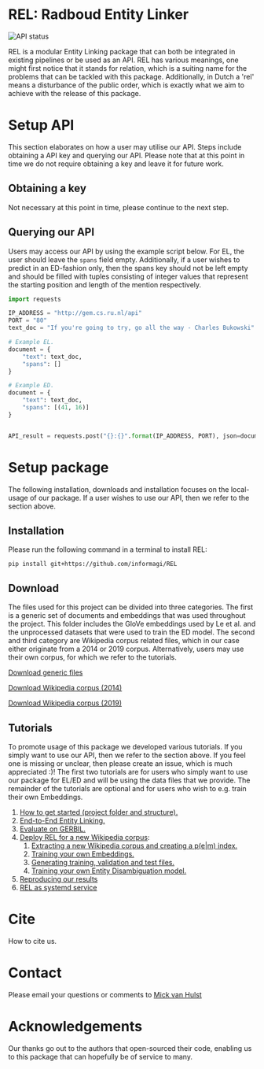 # REL: Radboud Entity Linker

![API status](https://img.shields.io/endpoint?label=status&url=https%3A%2F%2Frel.cs.ru.nl%2Fapi)

REL is a modular Entity Linking package that can both be integrated in existing pipelines or be used as an API. REL has various meanings, one might first notice that it stands for relation, which is a suiting name for
the problems that can be tackled with this package. Additionally, in Dutch a 'rel' means a disturbance of the public order, which is exactly what we aim to achieve with the release of this package.

# Setup API
This section elaborates on how a user may utilise our API. Steps include obtaining
a API key and querying our API. Please note that at this point in time we do not require obtaining
a key and leave it for future work.

## Obtaining a key
Not necessary at this point in time, please continue to the next step.

## Querying our API
Users may access our API by using the example script below. For EL, the user should leave the `spans` field empty. Additionally,
if a user wishes to predict in an ED-fashion only, then the spans key should not be left empty and should be filled with tuples
consisting of integer values that represent the starting position and length of the mention respectively.

```python
import requests

IP_ADDRESS = "http://gem.cs.ru.nl/api"
PORT = "80"
text_doc = "If you're going to try, go all the way - Charles Bukowski"

# Example EL.
document = {
    "text": text_doc,
    "spans": []
}

# Example ED.
document = {
    "text": text_doc,
    "spans": [(41, 16)]
}


API_result = requests.post("{}:{}".format(IP_ADDRESS, PORT), json=document).json()
```

# Setup package
The following installation, downloads and installation focuses on the local-usage of our package. If a user wishes
to use our API, then we refer to the section above.

## Installation
Please run the following command in a terminal to install REL:
```
pip install git+https://github.com/informagi/REL
```

## Download
The files used for this project can be divided into three categories. The first is a generic set of documents and embeddings that was used throughout
the project. This folder includes the GloVe embeddings used by Le et al. and the unprocessed datasets that were used to train
the ED model. The second and third category are Wikipedia corpus related files, which in our case either originate from a 2014 or 
2019 corpus. Alternatively, users may use their own corpus, for which we refer to the tutorials.

[Download generic files](https://drive.google.com/file/d/15rz-q7ohCIZg-2hVqYojaos4ag79phSd/view?usp=sharing)

[Download Wikipedia corpus (2014)](https://drive.google.com/file/d/1BhUA7h6PaP7ZcFJpLZzXxAH3k_EK1Iw-/view?usp=sharing)

[Download Wikipedia corpus (2019)](https://drive.google.com/file/d/1Baxh36Eg0zhZ60PFRL4bjP8Z7Tz8F4hk/view?usp=sharing)

## Tutorials
To promote usage of this package we developed various tutorials. If you simply want to use our API, then 
we refer to the section above. If you feel one is missing or unclear, then please create an issue, which is much appreciated :)! The first two tutorials are
for users who simply want to use our package for EL/ED and will be using the data files that we provide. 
The remainder of the tutorials are optional and for users who wish to e.g. train their own Embeddings.

1. [How to get started (project folder and structure).](https://github.com/informagi/REL/tree/master/tutorials/01_How_to_get_started.md)
2. [End-to-End Entity Linking.](https://github.com/informagi/REL/tree/master/tutorials/02_E2E_Entity_Linking.md)
3. [Evaluate on GERBIL.](https://github.com/informagi/REL/tree/master/tutorials/03_Evaluate_Gerbil.md)
4. [Deploy REL for a new Wikipedia corpus](https://github.com/informagi/REL/tree/master/tutorials/deploy_REL_new_Wiki/04_deploy_REL_new_wiki.md):
    1. [Extracting a new Wikipedia corpus and creating a p(e|m) index.](https://github.com/informagi/REL/tree/master/tutorials/deploy_REL_new_Wiki/04_01_Extracting_a_new_Wikipedia_corpus.md)
    2. [Training your own Embeddings.](https://github.com/informagi/REL/tree/master/tutorials/deploy_REL_new_Wiki/04_02_training_your_own_embeddings.md)
    3. [Generating training, validation and test files.](https://github.com/informagi/REL/tree/master/tutorials/deploy_REL_new_Wiki/04_03_generating_training_test_files.md)
    4. [Training your own Entity Disambiguation model.](https://github.com/informagi/REL/tree/master/tutorials/deploy_REL_new_Wiki/04_04_training_your_own_ED_model.md)
5. [Reproducing our results](https://github.com/informagi/REL/tree/master/tutorials/05_reproducing_our_results.md)
6. [REL as systemd service](https://github.com/informagi/REL/tree/master/tutorials/06_systemd_instructions.md)

# Cite
How to cite us.

# Contact
Please email your questions or comments to [Mick van Hulst]('mick.vanhulst@gmail.com)

# Acknowledgements
Our thanks go out to the authors that open-sourced their code, enabling us to this package that can hopefully be of service to many.
